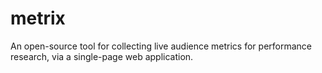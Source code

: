 # metrix
An open-source tool for collecting live audience metrics for performance research, via a single-page web application.
